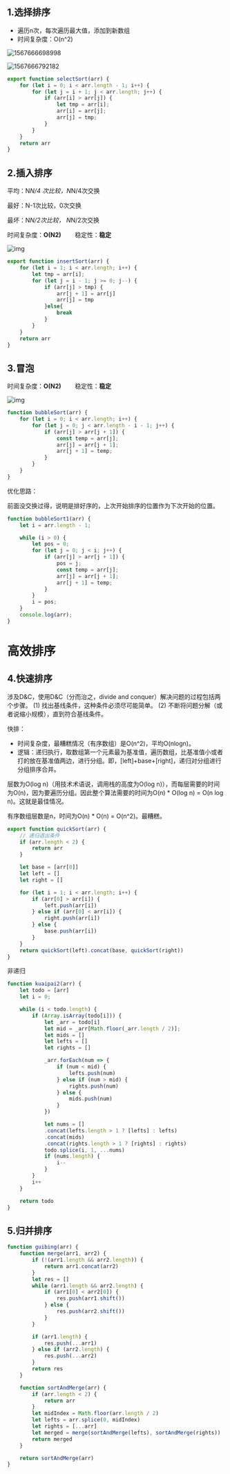 ## 1.选择排序

- 遍历n次，每次遍历最大值，添加到新数组
- 时间复杂度：O(n^2)

![1567666698998](../_assets/image/1567666698998.png)



![1567666792182](../_assets/image/1567666792182.png)

```js
export function selectSort(arr) {
    for (let i = 0; i < arr.length - 1; i++) {
        for (let j = i + 1; j < arr.length; j++) {
            if (arr[i] > arr[j]) {
                let tmp = arr[i];
                arr[i] = arr[j];
                arr[j] = tmp;
            }
        }
    }
    return arr
}
```



## 2.插入排序

平均：N*N/4 次比较，N*N/4次交换

最好：N-1次比较，0次交换

最坏：N*N/2次比较， N*N/2次交换

时间复杂度：**O(N2)** 　　稳定性：**稳定**

![img](../_assets/image/1439869-20190717181905771-748910235.gif)

```js
export function insertSort(arr) {
    for (let i = 1; i < arr.length; i++) {
        let tmp = arr[i];
        for (let j = i - 1; j >= 0; j--) {
            if (arr[j] > tmp) {
                arr[j + 1] = arr[j]
                arr[j] = tmp
            }else{
                break
            }
        }
    }
    return arr
}
```



## 3.冒泡

时间复杂度：**O(N2)** 　　稳定性：**稳定**

![img](../_assets/image/1439869-20190717181912469-1066135142.jpg)

```js
function bubbleSort(arr) {
    for (let i = 0; i < arr.length; i++) {
        for (let j = 0; j < arr.length - i - 1; j++) {
            if (arr[j] > arr[j + 1]) {
                const temp = arr[j];
                arr[j] = arr[j + 1];
                arr[j + 1] = temp;
            }
        }
    }
}
```

优化思路：

前面没交换过得，说明是排好序的，上次开始排序的位置作为下次开始的位置。

```js
function bubbleSort1(arr) {
    let i = arr.length - 1;

    while (i > 0) {
        let pos = 0;
        for (let j = 0; j < i; j++) {
            if (arr[j] > arr[j + 1]) {
                pos = j;
                const temp = arr[j];
                arr[j] = arr[j + 1];
                arr[j + 1] = temp;
            }
        }
        i = pos;
    }
    console.log(arr);
}
```





# 高效排序





## 4.快速排序

涉及D&C，使用D&C（分而治之，divide and conquer）解决问题的过程包括两个步骤。
(1) 找出基线条件，这种条件必须尽可能简单。
(2) 不断将问题分解（或者说缩小规模），直到符合基线条件。

快排：

- 时间复杂度，最糟糕情况（有序数组）是O(n^2)，平均O(nlogn)。
- 逻辑：递归执行，取数组第一个元素最为基准值，遍历数组，比基准值小或者打的放在基准值两边，进行分组。即，[left]+base+[right]，递归对分组进行分组排序合并。

层数为O(log n)（用技术术语说，调用栈的高度为O(log n)），而每层需要的时间为O(n)，因为要遍历分组。因此整个算法需要的时间为O(n) * O(log n) = O(n log n)。这就是最佳情况。

有序数组层数是n，时间为O(n) * O(n) = O(n^2)。最糟糕。

```js
export function quickSort(arr) {
    // 递归退出条件
    if (arr.length < 2) {
        return arr
    }

    let base = [arr[0]]
    let left = []
    let right = []

    for (let i = 1; i < arr.length; i++) {
        if (arr[0] > arr[i]) {
            left.push(arr[i])
        } else if (arr[0] < arr[i]) {
            right.push(arr[i])
        } else {
            base.push(arr[i])
        }
    }
    return quickSort(left).concat(base, quickSort(right))
}
```

非递归

```js
function kuaipai2(arr) {
    let todo = [arr]
    let i = 0;

    while (i < todo.length) {
        if (Array.isArray(todo[i])) {
            let _arr = todo[i]
            let mid = _arr[Math.floor(_arr.length / 2)];
            let mids = []
            let lefts = []
            let rights = []

            _arr.forEach(num => {
                if (num < mid) {
                    lefts.push(num)
                } else if (num > mid) {
                    rights.push(num)
                } else {
                    mids.push(num)
                }
            })

            let nums = []
            .concat(lefts.length > 1 ? [lefts] : lefts)
            .concat(mids)
            .concat(rights.length > 1 ? [rights] : rights)
            todo.splice(i, 1, ...nums)
            if (nums.length) {
                i--
            }
        }
        i++
    }

    return todo
}
```







## 5.归并排序

```js
function guibing(arr) {
    function merge(arr1, arr2) {
        if (!(arr1.length && arr2.length)) {
            return arr1.concat(arr2)
        }
        let res = []
        while (arr1.length && arr2.length) {
            if (arr1[0] < arr2[0]) {
                res.push(arr1.shift())
            } else {
                res.push(arr2.shift())
            }
        }

        if (arr1.length) {
            res.push(...arr1)
        } else if (arr2.length) {
            res.push(...arr2)
        }
        return res
    }

    function sortAndMerge(arr) {
        if (arr.length < 2) {
            return arr
        }
        let midIndex = Math.floor(arr.length / 2)
        let lefts = arr.splice(0, midIndex)
        let rights = [...arr]
        let merged = merge(sortAndMerge(lefts), sortAndMerge(rights))
        return merged
    }

    return sortAndMerge(arr)
}
```































































